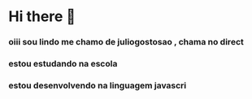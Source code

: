# Hi there 👋

### oiii sou lindo me chamo de juliogostosao , chama no direct

### estou estudando na escola

### estou desenvolvendo na linguagem javascri
